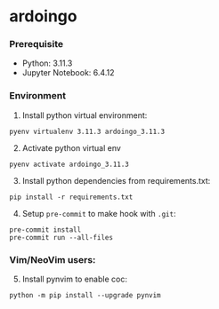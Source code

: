 # ardoingo

### Prerequisite

- Python: 3.11.3
- Jupyter Notebook: 6.4.12

### Environment

1. Install python virtual environment:

```shell
pyenv virtualenv 3.11.3 ardoingo_3.11.3
```

2. Activate python virtual env

```shell
pyenv activate ardoingo_3.11.3
```

3. Install python dependencies from requirements.txt:

```shell
pip install -r requirements.txt
```

4. Setup `pre-commit` to make hook with `.git`:

```shell
pre-commit install
pre-commit run --all-files
```

### Vim/NeoVim users:

5. Install pynvim to enable coc:

```shell
python -m pip install --upgrade pynvim
```
